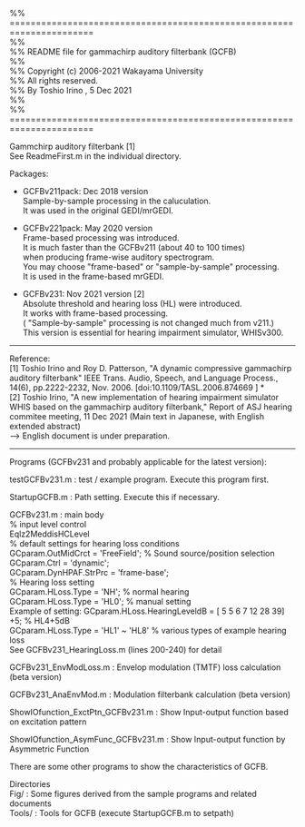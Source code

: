 %% ======================================================================  
%%  
%% README file for gammachirp auditory filterbank (GCFB)  
%%  
%% Copyright (c) 2006-2021  Wakayama University  
%% All rights reserved.  
%% By Toshio Irino , 5 Dec 2021  
%%  
%% ======================================================================  
   
Gammchirp auditory filterbank [1]  
See ReadmeFirst.m in the individual directory.  

Packages:  
* GCFBv211pack:  Dec 2018 version  
	       Sample-by-sample processing in the caluculation.  
	       It was used in the original GEDI/mrGEDI.  
  
* GCFBv221pack:  May 2020 version   
	       Frame-based processing was introduced.   
	       It is much faster than the GCFBv211 (about 40 to 100 times)  
	       when producing frame-wise auditory spectrogram.  
	       You may choose "frame-based" or "sample-by-sample" processing.  
	       It is used in the frame-based mrGEDI.  
  
* GCFBv231:  Nov 2021 version [2]  
	       	Absolute threshold and hearing loss (HL) were introduced.  
 			It works with frame-based processing.  
	       	( "Sample-by-sample" processing is not changed much from v211.)  
			This version is essential for hearing impairment simulator, WHISv300.  

--- 
  
Reference:  
[1] Toshio Irino and Roy D. Patterson, "A dynamic compressive gammachirp auditory filterbank" IEEE Trans. Audio, Speech, and Language Process., 14(6), pp.2222-2232, Nov. 2006. [doi:10.1109/TASL.2006.874669 ] *		
[2] Toshio Irino, "A new implementation of hearing impairment simulator WHIS based on the gammachirp auditory filterbank," Report of ASJ hearing commitee meeting, 11 Dec 2021 (Main text in Japanese, with English extended abstract)  
--> English document is under preparation.  

---

Programs  (GCFBv231 and probably applicable for the latest version): 
  
testGCFBv231.m :   test / example program. Execute this program first.  
  
StartupGCFB.m :  Path setting. Execute this if necessary.  
  
GCFBv231.m : main body  
	% input level control  
	Eqlz2MeddisHCLevel  
	% default settings for hearing loss conditions  
	GCparam.OutMidCrct = 'FreeField'; % Sound source/position selection  
	GCparam.Ctrl = 'dynamic';    
	GCparam.DynHPAF.StrPrc = 'frame-base';   
	% Hearing loss setting  
	GCparam.HLoss.Type = 'NH';   % normal hearing  
    GCparam.HLoss.Type = 'HL0'; % manual setting  
	       Example of setting:  GCparam.HLoss.HearingLeveldB = [ 5  5  6  7 12 28 39] +5;  % HL4+5dB   
    GCparam.HLoss.Type = 'HL1' ~ 'HL8' % various types of example hearing loss   
	See GCFBv231_HearingLoss.m (lines 200-240) for detail   
   
GCFBv231_EnvModLoss.m :  Envelop modulation (TMTF) loss calculation (beta version)  
	 
GCFBv231_AnaEnvMod.m :  Modulation filterbank calculation (beta version)  
	  
ShowIOfunction_ExctPtn_GCFBv231.m :  Show Input-output function based on excitation pattern  
  
ShowIOfunction_AsymFunc_GCFBv231.m :  Show Input-output function by Asymmetric Function   
  
There are some other programs to show the characteristics of GCFB.   
  
Directories   
	Fig/ :  Some figures derived from the sample programs and related documents  
	Tools/ :  Tools for GCFB  (execute StartupGCFB.m to setpath)  

  